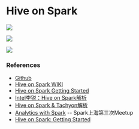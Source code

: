 # Hive on Spark


![](http://img.ptcms.csdn.net/article/201504/24/5539a052ab5f9_middle.jpg?_=58424)

![](http://www.chinacloud.cn/upload/2015-04/150402180888931.png)

![](http://www.chinacloud.cn/upload/2015-04/150402180888932.png)

### References
- [Github](https://github.com/apache/hive)
- [Hive on Spark WIKI](https://cwiki.apache.org/confluence/display/Hive/Hive+on+Spark)
- [Hive on Spark Getting Started](https://cwiki.apache.org/confluence/display/Hive/GettingStarted)
- [Intel李锐：Hive on Spark解析](http://www.csdn.net/article/2015-04-24/2824545)
- [Hive on Spark & Tachyon解析](http://www.chinacloud.cn/show.aspx?id=19613&cid=12)
- [Analytics with Spark](http://pan.baidu.com/share/link?shareid=4156896674&uk=336761645) -- Spark上海第三次Meetup
- [Hive on Spark: Getting Started](http://www.cloudera.com/content/cloudera/en/documentation/hive-spark/latest/PDF/hive-spark-get-started.pdf)
